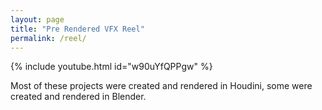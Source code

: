 ```yaml
---
layout: page
title: "Pre Rendered VFX Reel"
permalink: /reel/
---
```


{% include youtube.html id="w90uYfQPPgw" %}

Most of these projects were created and rendered in Houdini, some were created and rendered in Blender.
